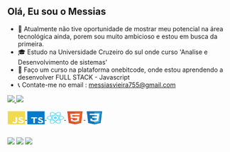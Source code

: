 ## Olá, Eu sou o Messias

- 🔭 Atualmente não tive oportunidade de mostrar meu potencial na área tecnológica ainda, porem sou muito ambicioso e estou em busca da primeira.
- 🎓 Estudo na Universidade Cruzeiro do sul onde curso 'Analise e Desenvolvimento de sistemas'
- 🎯 Faço um curso na plataforma onebitcode, onde estou aprendendo a desenvolver FULL STACK - Javascript
- 📞 Contate-me no email : messiasvieira755@gmail.com

<div>
  <a href="https://github.com/MessiasDevs">
  <img height="180em" src="https://github-readme-stats.vercel.app/api?username=MessiasDevs&show_icons=true&theme=dark&include_all_commits=true&count_private=true"/>
  <img height="180em" src="https://github-readme-stats.vercel.app/api/top-langs/?username=MessiasDevs&layout=compact&langs_count=7&theme=dark"/>
</div>
  
  <div style="display: inline_block"><br>
  <img align="center" alt="Rafa-Js" height="30" width="40" src="https://raw.githubusercontent.com/devicons/devicon/master/icons/javascript/javascript-plain.svg">
  <img align="center" alt="Rafa-Ts" height="30" width="40" src="https://raw.githubusercontent.com/devicons/devicon/master/icons/typescript/typescript-plain.svg">
  <img align="center" alt="Rafa-React" height="30" width="40" src="https://raw.githubusercontent.com/devicons/devicon/master/icons/react/react-original.svg">
  <img align="center" alt="Rafa-HTML" height="30" width="40" src="https://raw.githubusercontent.com/devicons/devicon/master/icons/html5/html5-original.svg">
  <img align="center" alt="Rafa-CSS" height="30" width="40" src="https://raw.githubusercontent.com/devicons/devicon/master/icons/css3/css3-original.svg">
</div>
  
##
  
<div>
  <a href="https://instagram.com/vieira.st_" target="_blank"><img src="https://img.shields.io/badge/-Instagram-%23E4405F?style=for-the-badge&logo=instagram&logoColor=white" target="_blank"></a>
  <a href = "mailto:messiasvieira755@gmail.com"><img src="https://img.shields.io/badge/-Gmail-%23333?style=for-the-badge&logo=gmail&logoColor=white" target="_blank"></a>
  <a href="https://www.linkedin.com/in/messias-santos-856745227/" target="_blank"><img src="https://img.shields.io/badge/-LinkedIn-%230077B5?style=for-the-badge&logo=linkedin&logoColor=white" target="_blank"></a> 
</div>  
